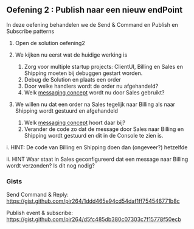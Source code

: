 ## Oefening 2 : Publish naar een nieuw endPoint

In deze oefening behandelen we de Send & Command en Publish en Subscribe patterns

1.	Open de solution oefening2
1.  We kijken nu eerst wat de huidige werking is

    1.  Zorg voor multiple startup projects: ClientUI, Billing en Sales en Shipping moeten bij debuggen gestart worden.
    2.	Debug de Solution en plaats een order
    3.	Door welke handlers wordt de order nu afgehandeld?
    4.	Welk [messaging concept](https://docs.particular.net/nservicebus/concepts/) wordt nu door Sales gebruikt?
3.	We willen nu dat een order na Sales tegelijk naar Billing als naar Shipping wordt gestuurd en afgehandeld
    1.	Welk [messaging concept](https://docs.particular.net/nservicebus/concepts/) hoort daar bij?
    3.	Verander de code zo dat de message door Sales naar Billing en Shipping wordt gestuurd en dit in de Console te zien is.

i.	HINT: De code van Billing en Shipping doen dan (ongeveer?) hetzelfde

ii.	HINT Waar staat in Sales geconfigureerd dat een message naar Billing wordt verzonden? Is dit nog nodig?


### Gists

Send Command & Reply: https://gist.github.com/pir264/1ddd465e94cd54daf1ff754546771b8c

Publish event & subscribe: https://gist.github.com/pir264/d5fc485db380c07303c7f15778f50ecb






